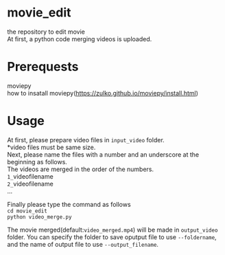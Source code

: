 # movie_edit
the repository to edit movie  
At first, a python code merging videos is uploaded.

# Prerequests
moviepy  
how to insatall moviepy(https://zulko.github.io/moviepy/install.html)

# Usage
At first, please prepare video files in `input_video` folder.  
*video files must be same size.  
Next, please name the files with a number and an underscore at the beginning as follows.  
The videos are merged in the order of the numbers.  
`1_`videofilename  
`2_`videofilename  
...


Finally please type the command as follows  
`cd movie_edit`  
`python video_merge.py`  

The movie merged(default:`video_merged.mp4`) will be made in `output_video` folder. 
You can specify the folder to save oputput file to use `--foldername`, and the name of output file to use `--output_filename`.
